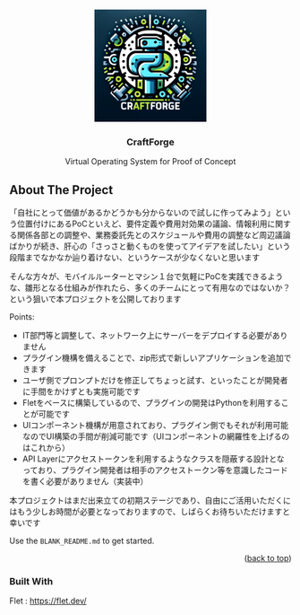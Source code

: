 <a name="readme-top"></a>
<!-- PROJECT LOGO -->
<br />
<div align="center">
    <img src="doc/img/craftforge_logo.png" alt="Logo" width="200" height="200">
  <h3 align="center">CraftForge</h3>
  <p align="center">
    Virtual Operating System for Proof of Concept
    <br />
  </p>
</div>

<!-- ABOUT THE PROJECT -->
## About The Project

「自社にとって価値があるかどうかも分からないので試しに作ってみよう」という位置付けにあるPoCといえど、要件定義や費用対効果の議論、情報利用に関する関係各部との調整や、業務委託先とのスケジュールや費用の調整など周辺議論ばかりが続き、肝心の「さっさと動くものを使ってアイデアを試したい」という段階までなかなか辿り着けない、というケースが少なくないと思います

そんな方々が、モバイルルーターとマシン１台で気軽にPoCを実践できるような、雛形となる仕組みが作れたら、多くのチームにとって有用なのではないか？という狙いで本プロジェクトを公開しております

Points:
* IT部門等と調整して、ネットワーク上にサーバーをデプロイする必要がありません
* プラグイン機構を備えることで、zip形式で新しいアプリケーションを追加できます
* ユーザ側でプロンプトだけを修正してちょっと試す、といったことが開発者に手間をかけずとも実施可能です
* Fletをベースに構築しているので、プラグインの開発はPythonを利用することが可能です
* UIコンポーネント機構が用意されており、プラグイン側でもそれが利用可能なのでUI構築の手間が削減可能です（UIコンポーネントの網羅性を上げるのはこれから）
* API Layerにアクセストークンを利用するようなクラスを隠蔽する設計となっており、プラグイン開発者は相手のアクセストークン等を意識したコードを書く必要がありません（実装中）

本プロジェクトはまだ出来立ての初期ステージであり、自由にご活用いただくにはもう少しお時間が必要となっておりますので、しばらくお待ちいただけますと幸いです


Use the `BLANK_README.md` to get started.

<p align="right">(<a href="#readme-top">back to top</a>)</p>


### Built With

Flet : https://flet.dev/